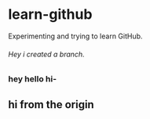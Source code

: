 # learn-github
Experimenting and trying to learn GitHub.
###### Hey i created a branch.

### hey hello hi- 


## hi from the origin
